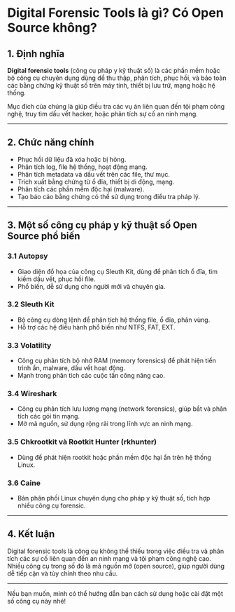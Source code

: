 # Digital Forensic Tools là gì? Có Open Source không?

## 1. Định nghĩa

**Digital forensic tools** (công cụ pháp y kỹ thuật số) là các phần mềm hoặc bộ công cụ chuyên dụng dùng để thu thập, phân tích, phục hồi, và bảo toàn các bằng chứng kỹ thuật số trên máy tính, thiết bị lưu trữ, mạng hoặc hệ thống.

Mục đích của chúng là giúp điều tra các vụ án liên quan đến tội phạm công nghệ, truy tìm dấu vết hacker, hoặc phân tích sự cố an ninh mạng.

---

## 2. Chức năng chính

- Phục hồi dữ liệu đã xóa hoặc bị hỏng.  
- Phân tích log, file hệ thống, hoạt động mạng.  
- Phân tích metadata và dấu vết trên các file, thư mục.  
- Trích xuất bằng chứng từ ổ đĩa, thiết bị di động, mạng.  
- Phân tích các phần mềm độc hại (malware).  
- Tạo báo cáo bằng chứng có thể sử dụng trong điều tra pháp lý.

---

## 3. Một số công cụ pháp y kỹ thuật số **Open Source** phổ biến

### 3.1 Autopsy
- Giao diện đồ họa của công cụ Sleuth Kit, dùng để phân tích ổ đĩa, tìm kiếm dấu vết, phục hồi file.  
- Phổ biến, dễ sử dụng cho người mới và chuyên gia.

### 3.2 Sleuth Kit
- Bộ công cụ dòng lệnh để phân tích hệ thống file, ổ đĩa, phân vùng.  
- Hỗ trợ các hệ điều hành phổ biến như NTFS, FAT, EXT.

### 3.3 Volatility
- Công cụ phân tích bộ nhớ RAM (memory forensics) để phát hiện tiến trình ẩn, malware, dấu vết hoạt động.  
- Mạnh trong phân tích các cuộc tấn công nâng cao.

### 3.4 Wireshark
- Công cụ phân tích lưu lượng mạng (network forensics), giúp bắt và phân tích các gói tin mạng.  
- Mở mã nguồn, sử dụng rộng rãi trong lĩnh vực an ninh mạng.

### 3.5 Chkrootkit và Rootkit Hunter (rkhunter)
- Dùng để phát hiện rootkit hoặc phần mềm độc hại ẩn trên hệ thống Linux.

### 3.6 Caine
- Bản phân phối Linux chuyên dụng cho pháp y kỹ thuật số, tích hợp nhiều công cụ forensic.

---

## 4. Kết luận

Digital forensic tools là công cụ không thể thiếu trong việc điều tra và phân tích các sự cố liên quan đến an ninh mạng và tội phạm công nghệ cao. Nhiều công cụ trong số đó là mã nguồn mở (open source), giúp người dùng dễ tiếp cận và tùy chỉnh theo nhu cầu.

---

Nếu bạn muốn, mình có thể hướng dẫn bạn cách sử dụng hoặc cài đặt một số công cụ này nhé!
